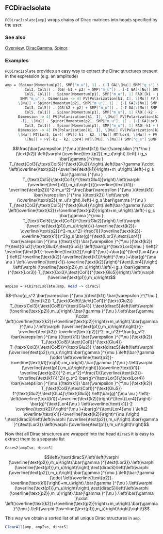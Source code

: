 ## FCDiracIsolate

`FCDiracIsolate[exp]` wraps chains of Dirac matrices into heads specified by the user.

### See also

[Overview](Extra/FeynCalc.md), [DiracGamma](DiracGamma.md), [Spinor](Spinor.md).

### Examples

`FCDiracIsolate` provides an easy way to extract the Dirac structures present in the expression (e.g. an amplitude)

```mathematica
amp = (Spinor[Momentum[p2], SMP["m_u"], 1] . (-I GA[\[Mu]] SMP["g_s"] SUNTF[{Glu2}, 
         Col3, Col5]) . (GS[-k1 + p2] + SMP["m_u"]) . (-I GA[\[Nu]] SMP["g_s"] SUNTF[{Glu4}, 
         Col5, Col1]) . Spinor[Momentum[p1], SMP["m_u"], 1] FAD[{k1 - p2, 
       SMP["m_u"]}, Dimension -> 4] FV[Polarization[k1, I], \[Mu]] FV[Polarization[k2, -I], 
      \[Nu]] + Spinor[Momentum[p2], SMP["m_u"], 1] . (-I GA[\[Nu]] SMP["g_s"] SUNTF[{Glu4}, 
         Col3, Col5]) . (GS[k2 + p2] + SMP["m_u"]) . (-I GA[\[Mu]] SMP["g_s"] SUNTF[{Glu2}, 
         Col5, Col1]) . Spinor[Momentum[p1], SMP["m_u"], 1] FAD[{-k2 - p2, SMP["m_u"]}, 
      Dimension -> 4] FV[Polarization[k1, I], \[Mu]] FV[Polarization[k2, 
       -I], \[Nu]] - Spinor[Momentum[p2], SMP["m_u"], 1] . (-I GA[Lor3] SMP["g_s"] SUNTF[{Glu5}, 
         Col3, Col1]) . Spinor[Momentum[p1], SMP["m_u"], 1] FAD[-k1 + k2, 
      Dimension -> 4] FV[Polarization[k1, I], \[Mu]] FV[Polarization[k2, -I], 
      \[Nu]] MT[Lor3, Lor4] (FV[2 k1 - k2, \[Nu]] MT[Lor4, \[Mu]] + FV[-k1 + 2 k2, \[Mu]] MT[Lor4, 
         \[Nu]] + FV[-k1 - k2, Lor4] MT[\[Mu], \[Nu]]) SMP["g_s"] SUNF[Glu2, Glu4, Glu5])
```

$$\frac{\bar{\varepsilon }^{\mu }(\text{k1}) \bar{\varepsilon }^{*\nu }(\text{k2}) \left(\varphi (\overline{\text{p2}},m_u)\right).\left(-i g_s \bar{\gamma }^{\mu } T_{\text{Col3}\;\text{Col5}}^{\text{Glu2}}\right).\left(\bar{\gamma }\cdot \left(\overline{\text{p2}}-\overline{\text{k1}}\right)+m_u\right).\left(-i g_s \bar{\gamma }^{\nu } T_{\text{Col5}\;\text{Col1}}^{\text{Glu4}}\right).\left(\varphi (\overline{\text{p1}},m_u)\right)}{(\overline{\text{k1}}-\overline{\text{p2}})^2-m_u^2}+\frac{\bar{\varepsilon }^{\mu }(\text{k1}) \bar{\varepsilon }^{*\nu }(\text{k2}) \left(\varphi (\overline{\text{p2}},m_u)\right).\left(-i g_s \bar{\gamma }^{\nu } T_{\text{Col3}\;\text{Col5}}^{\text{Glu4}}\right).\left(\bar{\gamma }\cdot \left(\overline{\text{k2}}+\overline{\text{p2}}\right)+m_u\right).\left(-i g_s \bar{\gamma }^{\mu } T_{\text{Col5}\;\text{Col1}}^{\text{Glu2}}\right).\left(\varphi (\overline{\text{p1}},m_u)\right)}{(-\overline{\text{k2}}-\overline{\text{p2}})^2-m_u^2}-\frac{1}{(\overline{\text{k2}}-\overline{\text{k1}})^2}g_s \bar{g}^{\text{Lor3}\;\text{Lor4}} \bar{\varepsilon }^{\mu }(\text{k1}) \bar{\varepsilon }^{*\nu }(\text{k2}) f^{\text{Glu2}\;\text{Glu4}\;\text{Glu5}} \left(\bar{g}^{\text{Lor4}\mu } \left(2 \overline{\text{k1}}-\overline{\text{k2}}\right)^{\nu }+\bar{g}^{\text{Lor4}\nu } \left(2 \overline{\text{k2}}-\overline{\text{k1}}\right)^{\mu }+\bar{g}^{\mu \nu } \left(-\overline{\text{k1}}-\overline{\text{k2}}\right)^{\text{Lor4}}\right) \left(\varphi (\overline{\text{p2}},m_u)\right).\left(-i g_s \bar{\gamma }^{\text{Lor3}} T_{\text{Col3}\;\text{Col1}}^{\text{Glu5}}\right).\left(\varphi (\overline{\text{p1}},m_u)\right)$$

```mathematica
ampIso = FCDiracIsolate[amp, Head -> diracS]
```

$$-\frac{g_s^2 \bar{\varepsilon }^{\mu }(\text{k1}) \bar{\varepsilon }^{*\nu }(\text{k2}) T_{\text{Col5}\;\text{Col1}}^{\text{Glu2}} T_{\text{Col3}\;\text{Col5}}^{\text{Glu4}} \;\text{diracS}\left(\left(\varphi (\overline{\text{p2}},m_u)\right).\bar{\gamma }^{\nu }.\left(\bar{\gamma }\cdot \left(\overline{\text{k2}}+\overline{\text{p2}}\right)+m_u\right).\bar{\gamma }^{\mu }.\left(\varphi (\overline{\text{p1}},m_u)\right)\right)}{(-\overline{\text{k2}}-\overline{\text{p2}})^2-m_u^2}-\frac{g_s^2 \bar{\varepsilon }^{\mu }(\text{k1}) \bar{\varepsilon }^{*\nu }(\text{k2}) T_{\text{Col5}\;\text{Col1}}^{\text{Glu4}} T_{\text{Col3}\;\text{Col5}}^{\text{Glu2}} \;\text{diracS}\left(\left(\varphi (\overline{\text{p2}},m_u)\right).\bar{\gamma }^{\mu }.\left(\bar{\gamma }\cdot \left(\overline{\text{p2}}-\overline{\text{k1}}\right)+m_u\right).\bar{\gamma }^{\nu }.\left(\varphi (\overline{\text{p1}},m_u)\right)\right)}{(\overline{\text{k1}}-\overline{\text{p2}})^2-m_u^2}+\frac{1}{(\overline{\text{k2}}-\overline{\text{k1}})^2}i g_s^2 \bar{g}^{\text{Lor3}\;\text{Lor4}} \bar{\varepsilon }^{\mu }(\text{k1}) \bar{\varepsilon }^{*\nu }(\text{k2}) T_{\text{Col3}\;\text{Col1}}^{\text{Glu5}} f^{\text{Glu2}\;\text{Glu4}\;\text{Glu5}} \left(\bar{g}^{\mu \nu } \left(-\left(\overline{\text{k1}}+\overline{\text{k2}}\right)^{\text{Lor4}}\right)-\bar{g}^{\text{Lor4}\nu } \left(\overline{\text{k1}}-2 \overline{\text{k2}}\right)^{\mu }+\bar{g}^{\text{Lor4}\mu } \left(2 \overline{\text{k1}}-\overline{\text{k2}}\right)^{\nu }\right) \;\text{diracS}\left(\left(\varphi (\overline{\text{p2}},m_u)\right).\bar{\gamma }^{\text{Lor3}}.\left(\varphi (\overline{\text{p1}},m_u)\right)\right)$$

Now that all Dirac structures are wrapped into the head `diracS` it is easy to extract them to a separate list

```mathematica
Cases2[ampIso, diracS]
```

$$\left\{\text{diracS}\left(\left(\varphi (\overline{\text{p2}},m_u)\right).\bar{\gamma }^{\text{Lor3}}.\left(\varphi (\overline{\text{p1}},m_u)\right)\right),\text{diracS}\left(\left(\varphi (\overline{\text{p2}},m_u)\right).\bar{\gamma }^{\mu }.\left(\bar{\gamma }\cdot \left(\overline{\text{p2}}-\overline{\text{k1}}\right)+m_u\right).\bar{\gamma }^{\nu }.\left(\varphi (\overline{\text{p1}},m_u)\right)\right),\text{diracS}\left(\left(\varphi (\overline{\text{p2}},m_u)\right).\bar{\gamma }^{\nu }.\left(\bar{\gamma }\cdot \left(\overline{\text{k2}}+\overline{\text{p2}}\right)+m_u\right).\bar{\gamma }^{\mu }.\left(\varphi (\overline{\text{p1}},m_u)\right)\right)\right\}$$

This way we obtain a sorted list of all unique Dirac structures in `amp`.

```mathematica
ClearAll[amp, ampIso, diracS]
```
